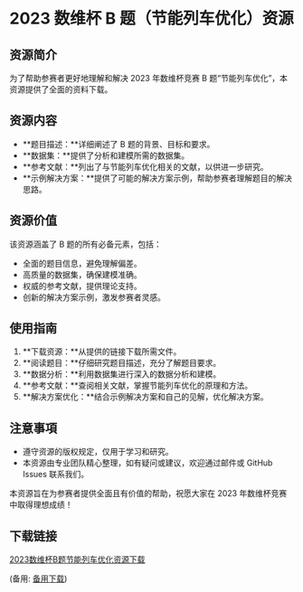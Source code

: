  # 2023 数维杯 B 题（节能列车优化）资源

 ## 资源简介

 为了帮助参赛者更好地理解和解决 2023 年数维杯竞赛 B 题“节能列车优化”，本资源提供了全面的资料下载。

 ## 资源内容

 - **题目描述：**详细阐述了 B 题的背景、目标和要求。
 - **数据集：**提供了分析和建模所需的数据集。
 - **参考文献：**列出了与节能列车优化相关的文献，以供进一步研究。
 - **示例解决方案：**提供了可能的解决方案示例，帮助参赛者理解题目的解决思路。

 ## 资源价值

 该资源涵盖了 B 题的所有必备元素，包括：

 - 全面的题目信息，避免理解偏差。
 - 高质量的数据集，确保建模准确。
 - 权威的参考文献，提供理论支持。
 - 创新的解决方案示例，激发参赛者灵感。

 ## 使用指南

 1. **下载资源：**从提供的链接下载所需文件。
 2. **阅读题目：**仔细研究题目描述，充分了解题目要求。
 3. **数据分析：**利用数据集进行深入的数据分析和建模。
 4. **参考文献：**查阅相关文献，掌握节能列车优化的原理和方法。
 5. **解决方案优化：**结合示例解决方案和自己的见解，优化解决方案。

 ## 注意事項

 - 遵守资源的版权规定，仅用于学习和研究。
 - 本资源由专业团队精心整理，如有疑问或建议，欢迎通过邮件或 GitHub Issues 联系我们。

 本资源旨在为参赛者提供全面且有价值的帮助，祝愿大家在 2023 年数维杯竞赛中取得理想成绩！

 ## 下载链接
 [2023数维杯B题节能列车优化资源下载](https://pan.quark.cn/s/5d3d41a4927d) 

 (备用: [备用下载](https://pan.baidu.com/s/1-KQ357VwBGdnDK4gwrZfTA?pwd=1234))
